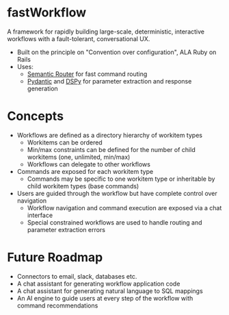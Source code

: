 # fastWorkflow
A framework for rapidly building large-scale, deterministic, interactive workflows with a fault-tolerant, conversational UX. 

- Built on the principle on "Convention over configuration", ALA Ruby on Rails
- Uses:  
  - [Semantic Router](https://github.com/aurelio-labs/semantic-router) for fast command routing
  - [Pydantic](https://docs.pydantic.dev/) and [DSPy](https://github.com/stanfordnlp/dspy) for parameter extraction and response generation

# Concepts
- Workflows are defined as a directory hierarchy of workitem types
  - Workitems can be ordered
  - Min/max constraints can be defined for the number of child workitems (one, unlimited, min/max)
  - Workflows can delegate to other workflows
- Commands are exposed for each workitem type
  - Commands may be specific to one workitem type or inheritable by child workitem types (base commands)
- Users are guided through the workflow but have complete control over navigation
  - Workflow navigation and command execution are exposed via a chat interface
  - Special constrained workflows are used to handle routing and parameter extraction errors
 
# Future Roadmap
- Connectors to email, slack, databases etc.
- A chat assistant for generating workflow application code
- A chat assistant for generating natural language to SQL mappings
- An AI engine to guide users at every step of the workflow with command recommendations
